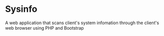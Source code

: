 # Sysinfo
A web application that scans client's system infomation through the client's web browser using PHP and Bootstrap
